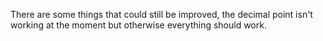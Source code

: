 There are some things that could still be improved, the decimal point isn't working at the moment but otherwise everything should work.
